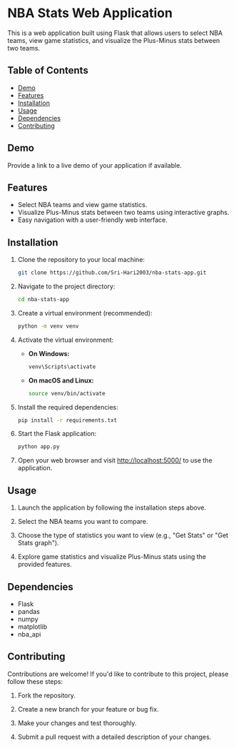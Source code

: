 # NBA Stats Web Application

This is a web application built using Flask that allows users to select NBA teams, view game statistics, and visualize the Plus-Minus stats between two teams.

## Table of Contents

- [Demo](#demo)
- [Features](#features)
- [Installation](#installation)
- [Usage](#usage)
- [Dependencies](#dependencies)
- [Contributing](#contributing)


## Demo

Provide a link to a live demo of your application if available.

## Features

- Select NBA teams and view game statistics.
- Visualize Plus-Minus stats between two teams using interactive graphs.
- Easy navigation with a user-friendly web interface.

## Installation

1. Clone the repository to your local machine:

   ```bash
   git clone https://github.com/Sri-Hari2003/nba-stats-app.git
   ```

2. Navigate to the project directory:

   ```bash
   cd nba-stats-app
   ```

3. Create a virtual environment (recommended):

   ```bash
   python -m venv venv
   ```

4. Activate the virtual environment:

   - **On Windows:**

     ```bash
     venv\Scripts\activate
     ```

   - **On macOS and Linux:**

     ```bash
     source venv/bin/activate
     ```

5. Install the required dependencies:

   ```bash
   pip install -r requirements.txt
   ```

6. Start the Flask application:

   ```bash
   python app.py
   ```

7. Open your web browser and visit [http://localhost:5000/](http://localhost:5000/) to use the application.

## Usage

1. Launch the application by following the installation steps above.

2. Select the NBA teams you want to compare.

3. Choose the type of statistics you want to view (e.g., "Get Stats" or "Get Stats graph").

4. Explore game statistics and visualize Plus-Minus stats using the provided features.

## Dependencies

- Flask
- pandas
- numpy
- matplotlib
- nba_api

## Contributing

Contributions are welcome! If you'd like to contribute to this project, please follow these steps:

1. Fork the repository.

2. Create a new branch for your feature or bug fix.

3. Make your changes and test thoroughly.

4. Submit a pull request with a detailed description of your changes.
